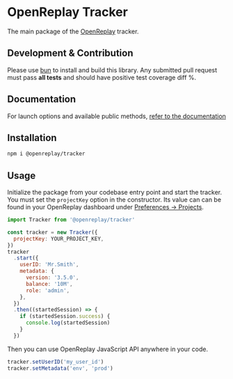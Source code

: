 # OpenReplay Tracker

The main package of the [OpenReplay](https://openreplay.com/) tracker.

## Development & Contribution

Please use [bun](https://bun.sh/) to install and build this library. Any submitted pull request must pass **all tests** and should have positive test coverage diff %.

## Documentation

For launch options and available public methods, [refer to the documentation](https://docs.openreplay.com/installation/javascript-sdk#options)

## Installation

```bash
npm i @openreplay/tracker
```

## Usage

Initialize the package from your codebase entry point and start the tracker. You must set the `projectKey` option in the constructor. Its value can can be found in your OpenReplay dashboard under [Preferences -> Projects](https://app.openreplay.com/client/projects).

```js
import Tracker from '@openreplay/tracker'

const tracker = new Tracker({
  projectKey: YOUR_PROJECT_KEY,
})
tracker
  .start({
    userID: 'Mr.Smith',
    metadata: {
      version: '3.5.0',
      balance: '10M',
      role: 'admin',
    },
  })
  .then((startedSession) => {
    if (startedSession.success) {
      console.log(startedSession)
    }
  })
```

Then you can use OpenReplay JavaScript API anywhere in your code.

```js
tracker.setUserID('my_user_id')
tracker.setMetadata('env', 'prod')
```
